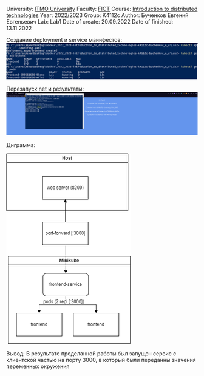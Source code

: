 University: [ITMO University](https://itmo.ru/ru/)
Faculty: [FICT](https://fict.itmo.ru)
Course: [Introduction to distributed technologies](https://github.com/itmo-ict-faculty/introduction-to-distributed-technologies)
Year: 2022/2023
Group: K4112c
Author: Бученков Евгений Евгеньевич
Lab: Lab1
Date of create: 20.09.2022
Date of finished: 13.11.2022

Создание deployment и service манифестов:
![Image text](https://github.com/eugenebuch/2022_2023-introduction_to_distributed_technologies-k4112c-buchenkov_e_e/blob/master/Lab2/2022-11-13_22-11.png)

Перезапуск net и результаты:
![Image text](https://github.com/eugenebuch/2022_2023-introduction_to_distributed_technologies-k4112c-buchenkov_e_e/blob/master/Lab2/2022-11-13_22-19.png)

Диграмма:

![Image text](https://github.com/eugenebuch/2022_2023-introduction_to_distributed_technologies-k4112c-buchenkov_e_e/blob/master/Lab2/DiagramLab2.png)

Вывод:
В результате проделанной работы был запущен сервис с клиентской частью на порту 3000, в который были переданны значения переменных окружения
